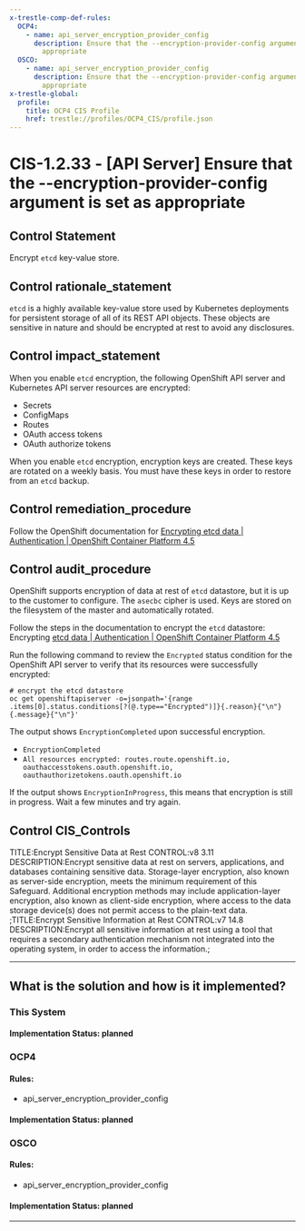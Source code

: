 ```yaml
---
x-trestle-comp-def-rules:
  OCP4:
    - name: api_server_encryption_provider_config
      description: Ensure that the --encryption-provider-config argument is set as
        appropriate
  OSCO:
    - name: api_server_encryption_provider_config
      description: Ensure that the --encryption-provider-config argument is set as
        appropriate
x-trestle-global:
  profile:
    title: OCP4 CIS Profile
    href: trestle://profiles/OCP4_CIS/profile.json
---
```


# CIS-1.2.33 - \[API Server\] Ensure that the --encryption-provider-config argument is set as appropriate

## Control Statement

Encrypt `etcd` key-value store.

## Control rationale_statement

`etcd` is a highly available key-value store used by Kubernetes deployments for persistent storage of all of its REST API objects. These objects are sensitive in nature and should be encrypted at rest to avoid any disclosures.

## Control impact_statement

When you enable `etcd` encryption, the following OpenShift API server and Kubernetes API server resources are encrypted:

- Secrets
- ConfigMaps
- Routes
- OAuth access tokens
- OAuth authorize tokens

When you enable `etcd` encryption, encryption keys are created. These keys are rotated on a weekly basis. You must have these keys in order to restore from an `etcd` backup.

## Control remediation_procedure

Follow the OpenShift documentation for [Encrypting etcd data | Authentication | OpenShift Container Platform 4.5](https://docs.openshift.com/container-platform/4.5/security/encrypting-etcd.html)

## Control audit_procedure

OpenShift supports encryption of data at rest of `etcd` datastore, but it is up to the customer to configure. The `asecbc` cipher is used. Keys are stored on the filesystem of the master and automatically rotated.

Follow the steps in the documentation to encrypt the `etcd` datastore: Encrypting [etcd data | Authentication | OpenShift Container Platform 4.5](https://docs.openshift.com/container-platform/4.5/security/encrypting-etcd.html)

Run the following command to review the `Encrypted` status condition for the OpenShift API server to verify that its resources were successfully encrypted:

```
# encrypt the etcd datastore
oc get openshiftapiserver -o=jsonpath='{range .items[0].status.conditions[?(@.type=="Encrypted")]}{.reason}{"\n"}{.message}{"\n"}'
```

The output shows `EncryptionCompleted` upon successful encryption. 

- `EncryptionCompleted`
- `All resources encrypted: routes.route.openshift.io, oauthaccesstokens.oauth.openshift.io, oauthauthorizetokens.oauth.openshift.io`

If the output shows `EncryptionInProgress`, this means that encryption is still in progress. Wait a few minutes and try again.

## Control CIS_Controls

TITLE:Encrypt Sensitive Data at Rest CONTROL:v8 3.11 DESCRIPTION:Encrypt sensitive data at rest on servers, applications, and databases containing sensitive data. Storage-layer encryption, also known as server-side encryption, meets the minimum requirement of this Safeguard. Additional encryption methods may include application-layer encryption, also known as client-side encryption, where access to the data storage device(s) does not permit access to the plain-text data. ;TITLE:Encrypt Sensitive Information at Rest CONTROL:v7 14.8 DESCRIPTION:Encrypt all sensitive information at rest using a tool that requires a secondary authentication mechanism not integrated into the operating system, in order to access the information.;

______________________________________________________________________

## What is the solution and how is it implemented?

<!-- For implementation status enter one of: implemented, partial, planned, alternative, not-applicable -->

<!-- Note that the list of rules under ### Rules: is read-only and changes will not be captured after assembly to JSON -->

### This System

<!-- Add implementation prose for the main This System component for control: CIS-1.2.33 -->

#### Implementation Status: planned

### OCP4

<!-- Add control implementation description here for control: CIS-1.2.33 -->

#### Rules:

  - api_server_encryption_provider_config

#### Implementation Status: planned

### OSCO

<!-- Add control implementation description here for control: CIS-1.2.33 -->

#### Rules:

  - api_server_encryption_provider_config

#### Implementation Status: planned

______________________________________________________________________
